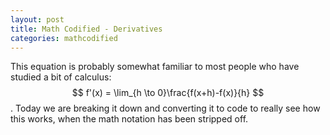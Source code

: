 ```yaml
---
layout: post
title: Math Codified - Derivatives
categories: mathcodified
---
```


This equation is probably somewhat familiar to most people who have studied a bit of calculus: $$ f'(x) = \lim_{h \to 0}\frac{f(x+h)-f(x)}{h} $$. Today we are breaking it down and converting it to code to really see how this works, when the math notation has been stripped off.  